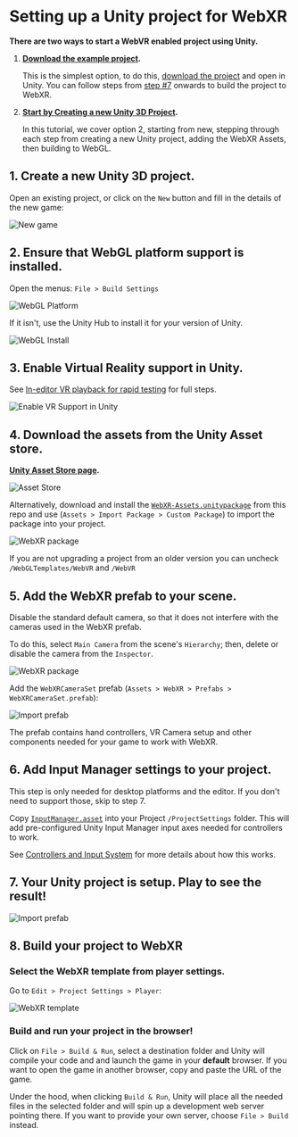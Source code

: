 # Setting up a Unity project for WebXR

**There are two ways to start a WebVR enabled project using Unity.**

1. **[Download the example project](https://github.com/mozilla/unity-webvr-export/archive/master.zip).**

    This is the simplest option, to do this, [download the project](https://github.com/mozilla/unity-webvr-export/archive/master.zip) and open in Unity. You can follow steps from [step #7](#7-build-your-project-to-webvr) onwards to build the project to WebXR.

2. **[Start by Creating a new Unity 3D Project](#1-create-a-new-unity-3d-project).**

    In this tutorial, we cover option 2, starting from new, stepping through each step from creating a new Unity project, adding the WebXR Assets, then building to WebGL.

## 1. Create a new Unity 3D project.

Open an existing project, or click on the `New` button and fill in the details of the new game:

![New game](./images/new-game.png)

## 2. Ensure that WebGL platform support is installed.

Open the menus: `File > Build Settings`

![WebGL Platform](./images/webgl-platform.png)

If it isn't, use the Unity Hub to install it for your version of Unity.

![WebGL Install](./images/webgl-hub.png)

## 3. Enable Virtual Reality support in Unity.

See [In-editor VR playback for rapid testing](./xr-testing.md) for full steps.

![Enable VR Support in Unity](images/unity-xr-settings.gif)

## 4. Download the assets from the Unity Asset store.

**[Unity Asset Store page](https://assetstore.unity.com/packages/templates/systems/webvr-assets-109152).**

![Asset Store](./images/asset-store.png)

Alternatively, download and install the [`WebXR-Assets.unitypackage`](https://github.com/mozilla/unity-webvr-export/raw/master/WebXR-Assets.unitypackage) from this repo and use (`Assets > Import Package > Custom Package`) to import the package into your project.

![WebXR package](./images/import-package.png)

If you are not upgrading a project from an older version you can uncheck `/WebGLTemplates/WebVR` and `/WebVR`

## 5. Add the WebXR prefab to your scene.

Disable the standard default camera, so that it does not interfere with the cameras used in the WebXR prefab.

To do this, select `Main Camera` from the scene's `Hierarchy`; then, delete or disable the camera from the `Inspector`.

![WebXR package](./images/disable-main-camera.png)

Add the `WebXRCameraSet` prefab (`Assets > WebXR > Prefabs > WebXRCameraSet.prefab`):

![Import prefab](./images/camera-prefab.gif)

The prefab contains hand controllers, VR Camera setup and other components needed for your game to work with WebXR. 

## 6. Add Input Manager settings to your project.

This step is only needed for desktop platforms and the editor. If you don't need to support those, skip to step 7.

Copy [`InputManager.asset`](https://github.com/mozilla/unity-webvr-export/raw/master/ProjectSettings/InputManager.asset) into your Project `/ProjectSettings` folder.  This will add pre-configured Unity Input Manager input axes needed for controllers to work.

See [Controllers and Input System](./controllers.md) for more details about how this works.

## 7. Your Unity project is setup. Play to see the result!

![Import prefab](./images/editor-play.gif)

## 8. Build your project to WebXR

### Select the WebXR template from player settings.

Go to `Edit > Project Settings > Player`:

![WebXR template](./images/webxr-template.png)

### Build and run your project in the browser!

Click on `File > Build & Run`, select a destination folder and Unity will compile your code and and launch the game in your **default** browser. If you want to open the game in another browser, copy and paste the URL of the game.

Under the hood, when clicking `Build & Run`, Unity will place all the needed files in the selected folder and will spin up a development web server pointing there. If you want to provide your own server, choose `File > Build` instead.

